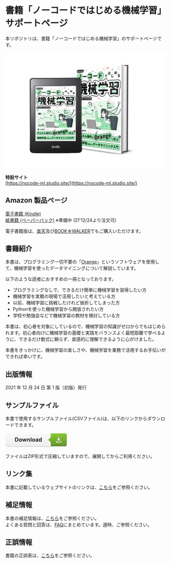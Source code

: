 # 書籍「ノーコードではじめる機械学習」サポートページ

本リポジトリは、書籍「ノーコードではじめる機械学習」のサポートページです。

<div align="left">
<img src="images/cover.png" width="500">  

**特設サイト**  
 [https://nocode-ml.studio.site/](https://nocode-ml.studio.site/)  

## Amazon 製品ページ  
[電子書籍 (Kindle)](https://www.amazon.co.jp/dp/B09NLMPR8W)  
[紙書籍 (ペーパーバック)](https://www.amazon.co.jp/) ※準備中 (21'12/24より注文可)  

電子書籍版は、[楽天](https://a.r10.to/hwWD1Q)及び[BOOK☆WALKER](https://bookwalker.jp/de1172372b-f39a-4160-804d-91b9c4f9d558/?acode=1DRCLqyC)でもご購入いただけます。  

## 書籍紹介

本書は、プログラミング一切不要の「[Orange](https://orangedatamining.com/)」というソフトウェアを使用して、機械学習を使ったデータマイニングについて解説しています。  

 以下のような読者におすすめの一冊となっております。  

- プログラミングなしで、できるだけ簡単に機械学習を習得したい方  
- 機械学習を実務の現場で活用したいと考えている方  
- 以前、機械学習に挑戦したけれど挫折してしまった方  
- Pythonを使った機械学習から開放されたい方  
- 学校や勉強会などで機械学習の教材を検討している方  

本書は、初心者を対象にしているので、機械学習の知識がゼロからでもはじめられます。初心者向けに機械学習の基礎と実践をバランスよく最短距離で学べるように、できるだけ数式に頼らず、直感的に理解できるように心がけました。  

本書をきっかけに、機械学習の楽しさや、機械学習を業務で活用するお手伝いができれば幸いです。  

## 出版情報

2021 年 12 月 24 日 第 1 版（初版）発行  

## サンプルファイル

本書で使用するサンプルファイル(CSVファイル)は、以下のリンクからダウンロードできます。<br>
<br>
[<img src="images/Button.png">](https://github.com/RyokoKuga/orange-book/raw/main/NoCodeML_Sample.zip)  

ファイルはZIP形式で圧縮していますので、展開してからご利用ください。  

## リンク集

本書に記載しているウェブサイトのリンクは、[こちら](./Pages/URL.md)をご参照ください。  

## 補足情報

本書の補足情報は、[こちら](./Pages/SUPPL.md)をご参照ください。  
よくある質問と回答は、[FAQ](./Pages/FAQ.md)にまとめています。適時、ご参照ください。  
 
## 正誤情報

書籍の正誤表は、[こちら](./Pages/ERRATA.md)をご参照ください。  
  
